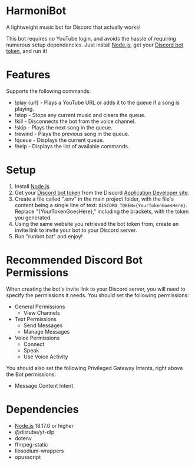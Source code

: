 # HarmoniBot
A lightweight music bot for Discord that actually works!

This bot requires no YouTube login, and avoids the hassle of requiring numerous setup dependencies. Just install [Node.js](https://nodejs.org/), get your [Discord bot token](https://www.writebots.com/discord-bot-token/), and run it!

# Features
Supports the following commands:

- !play {url} - Plays a YouTube URL or adds it to the queue if a song is playing.
- !stop - Stops any current music and clears the queue.
- !kill - Disconnects the bot from the voice channel.
- !skip - Plays the next song in the queue.
- !rewind - Plays the previous song in the queue.
- !queue - Displays the current queue.
- !help - Displays the list of available commands.

# Setup
1) Install [Node.js](https://nodejs.org/).
2) Get your [Discord bot token](https://www.writebots.com/discord-bot-token/) from the Discord [Application Developer site](https://discord.com/developers/applications).
3) Create a file called ".env" in the main project folder, with the file's content being a single line of text: `DISCORD_TOKEN={YourTokenGoesHere}`. Replace "{YourTokenGoesHere}," including the brackets, with the token you generated.
4) Using the same website you retrieved the bot token from, create an invite link to invite your bot to your Discord server.
5) Run "runbot.bat" and enjoy!

# Recommended Discord Bot Permissions
When creating the bot's invite link to your Discord server, you will need to specify the permissions it needs. You should set the following permissions:

- General Permissions
    - View Channels
- Text Permissions
    - Send Messages
    - Manage Messages
- Voice Permissions
    - Connect
    - Speak
    - Use Voice Activity

You should also set the following Privileged Gateway Intents, right above the Bot permissions:
- Message Content Intent

# Dependencies
- [Node.js](https://nodejs.org/) 18.17.0 or higher
- @distube/yt-dlp
- dotenv
- ffmpeg-static
- libsodium-wrappers
- opusscript
